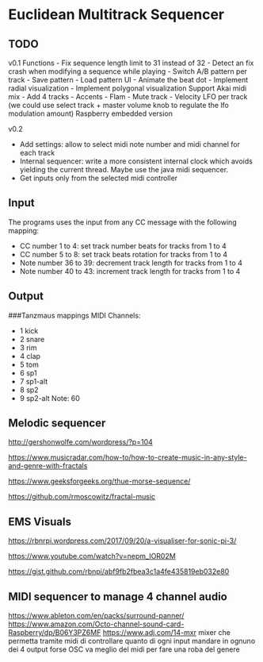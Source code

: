 # Euclidean Multitrack Sequencer

## TODO
v0.1
Functions
	- Fix sequence length limit to 31 instead of 32
	- Detect an fix crash when modifying a sequence while playing
	- Switch A/B pattern per track
	- Save pattern
	- Load pattern 
UI
	- Animate the beat dot
	- Implement radial visualization
	- Implement polygonal visualization
Support Akai midi mix
	- Add 4 tracks
	- Accents
	- Flam
	- Mute track
	- Velocity LFO per track (we could use select track + master volume knob to regulate the lfo modulation amount)
Raspberry embedded version

v0.2
- Add settings: allow to select midi note number and midi channel for each track
- Internal sequencer: write a more consistent internal clock which avoids yielding the current thread. Maybe use the java midi sequencer.
- Get inputs only from the selected midi controller

## Input
The programs uses the input from any CC message with the following mapping:
- CC number 1 to 4: set track number beats for tracks from 1 to 4
- CC number 5 to 8: set track beats rotation for tracks from 1 to 4
- Note number 36 to 39: decrement track length for tracks from 1 to 4
- Note number 40 to 43: increment track length for tracks from 1 to 4

## Output
###Tanzmaus mappings
MIDI Channels:
- 1 kick
- 2 snare
- 3 rim
- 4 clap
- 5 tom
- 6 sp1
- 7 sp1-alt
- 8 sp2
- 9 sp2-alt
Note: 60

## Melodic sequencer

http://gershonwolfe.com/wordpress/?p=104

https://www.musicradar.com/how-to/how-to-create-music-in-any-style-and-genre-with-fractals

https://www.geeksforgeeks.org/thue-morse-sequence/

https://github.com/rmoscowitz/fractal-music

## EMS Visuals

https://rbnrpi.wordpress.com/2017/09/20/a-visualiser-for-sonic-pi-3/

https://www.youtube.com/watch?v=nepm_IOR02M

https://gist.github.com/rbnpi/abf9fb2fbea3c1a4fe435819eb032e80

## MIDI sequencer to manage 4 channel audio
https://www.ableton.com/en/packs/surround-panner/
https://www.amazon.com/Octo-channel-sound-card-Raspberry/dp/B06Y3PZ6MF
https://www.adj.com/14-mxr
mixer che permetta tramite midi di controllare quanto di ogni input mandare in ognuno dei 4 output 
forse OSC va meglio del midi per fare una roba del genere
